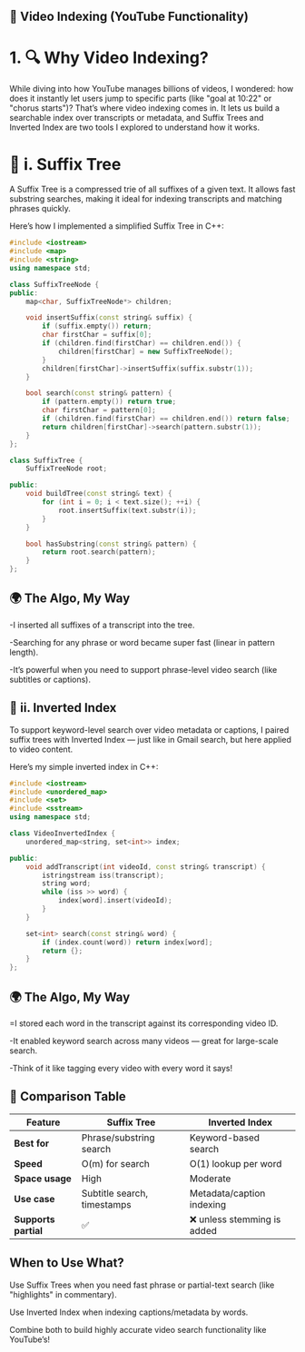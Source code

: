 ## 📍 Video Indexing (YouTube Functionality)
# 1. 🔍 Why Video Indexing?
While diving into how YouTube manages billions of videos, I wondered: how does it instantly let users jump to specific parts (like "goal at 10:22" or "chorus starts")? That’s where video indexing comes in. It lets us build a searchable index over transcripts or metadata, and Suffix Trees and Inverted Index are two tools I explored to understand how it works.

# 📌 i. Suffix Tree
A Suffix Tree is a compressed trie of all suffixes of a given text. It allows fast substring searches, making it ideal for indexing transcripts and matching phrases quickly.

Here’s how I implemented a simplified Suffix Tree in C++:
```cpp
#include <iostream>
#include <map>
#include <string>
using namespace std;

class SuffixTreeNode {
public:
    map<char, SuffixTreeNode*> children;

    void insertSuffix(const string& suffix) {
        if (suffix.empty()) return;
        char firstChar = suffix[0];
        if (children.find(firstChar) == children.end()) {
            children[firstChar] = new SuffixTreeNode();
        }
        children[firstChar]->insertSuffix(suffix.substr(1));
    }

    bool search(const string& pattern) {
        if (pattern.empty()) return true;
        char firstChar = pattern[0];
        if (children.find(firstChar) == children.end()) return false;
        return children[firstChar]->search(pattern.substr(1));
    }
};

class SuffixTree {
    SuffixTreeNode root;

public:
    void buildTree(const string& text) {
        for (int i = 0; i < text.size(); ++i) {
            root.insertSuffix(text.substr(i));
        }
    }

    bool hasSubstring(const string& pattern) {
        return root.search(pattern);
    }
};
```
## 🌍 The Algo, My Way
-I inserted all suffixes of a transcript into the tree.

-Searching for any phrase or word became super fast (linear in pattern length).

-It’s powerful when you need to support phrase-level video search (like subtitles or captions).

## 📌 ii. Inverted Index
To support keyword-level search over video metadata or captions, I paired suffix trees with Inverted Index — just like in Gmail search, but here applied to video content.

Here’s my simple inverted index in C++:
```cpp
#include <iostream>
#include <unordered_map>
#include <set>
#include <sstream>
using namespace std;

class VideoInvertedIndex {
    unordered_map<string, set<int>> index;

public:
    void addTranscript(int videoId, const string& transcript) {
        istringstream iss(transcript);
        string word;
        while (iss >> word) {
            index[word].insert(videoId);
        }
    }

    set<int> search(const string& word) {
        if (index.count(word)) return index[word];
        return {};
    }
};
```
## 🌍 The Algo, My Way
=I stored each word in the transcript against its corresponding video ID.

-It enabled keyword search across many videos — great for large-scale search.

-Think of it like tagging every video with every word it says!

## 🔄 Comparison Table

| Feature             | Suffix Tree                  | Inverted Index                 |
|---------------------|------------------------------|--------------------------------|
| **Best for**        | Phrase/substring search      | Keyword-based search           |
| **Speed**           | O(m) for search              | O(1) lookup per word           |
| **Space usage**     | High                         | Moderate                       |
| **Use case**        | Subtitle search, timestamps  | Metadata/caption indexing      |
| **Supports partial**| ✅                           | ❌ unless stemming is added     |

##  When to Use What?
Use Suffix Trees when you need fast phrase or partial-text search (like "highlights" in commentary).

Use Inverted Index when indexing captions/metadata by words.

Combine both to build highly accurate video search functionality like YouTube’s!


